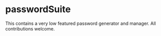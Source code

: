 # passwordSuite
This contains a very low featured password generator and manager. All contributions welcome.
